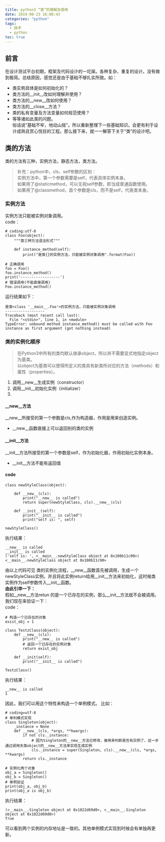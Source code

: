 ```yaml
---
title: python3 “类”的理解及使用
date: 2019-08-23 16:00:43
categories: "python"
tags: 
  - 技术
  - python
toc: true
---
```


## 前言
在设计测试平台初期，框架及代码设计的一坨屎。各种复杂、重复的设计。没有做到极简。总结原因，感觉还是由于基础不够扎实所致。如：
- 类实例具体是如何初始化的？
- 类方法的__init__改如何理解并使用？
- 类方法的__new__改如何使用？
- 类方法的__close__方法？
- 类的私有变量及方法变量如何规范使用？
- 等等诸如此类的问题。  
俗话说“基础不牢，地动山摇”。所以重新整理下一些基础知识。会更有利于设计成熟且赏心悦目的工程。那么接下来，就一一解答下关于“类”的设计吧。

## 类的方法
类的方法有三种，实例方法，静态方法，类方法。
> 补充：python中，cls、self参数的区别：  
实例方法中，第一个参数需要是self，代表具体实例本身。  
如果用了@staticmethod，可以无视self参数，即当成普通函数使用。  
如果用了@classmethod，首个参数是cls，而不是self，代表类本身。

### 实例方法
实例方法只能被实例对象调用。  
code：  
```
# coding:utf-8
class Foo(object):
    """类三种方法语法形式"""
 
    def instance_method(self):
        print("是类{}的实例方法，只能被实例对象调用".format(Foo))

# 正确调用
foo = Foo()
foo.instance_method()
print('------------------')
# 错误调用(不能直接调用)
Foo.instance_method()
```
运行结果如下：  
```
是类<class '__main__.Foo'>的实例方法，只能被实例对象调用
------------------
Traceback (most recent call last):
  File "<stdin>", line 1, in <module>
TypeError: unbound method instance_method() must be called with Foo instance as first argument (got nothing instead)
```

### 类的实例化顺序
>  在Python3中所有的类均默认继承object，所以并不需要显式地指定object为基类。  
以object为基类可以使得所定义的类具有新类所对应的方法（methods）和属性（properties）。

1. 调用__new__生成实例（constructor）
2. 调用__init__初始化实例（initializer）
3.

#### __new__方法
__new__所接受的第一个参数是cls,作为构造器，作用是用来创造实例。
- __new__函数直接上可以返回别的类的实例

#### __init__方法
__init__方法所接受的第一个参数是self，作为初始化器，作用初始化实例本身。
- __init__方法不能有返回值

#### code
```
class newStyleClass(object): 

    def __new__(cls):
        print("__new__ is called")
        return super(newStyleClass, cls).__new__(cls)

    def __init__(self):
        print("__init__ is called")
        print("self is: ", self)

newStyleClass()
```
执行结果：
```
__new__ is called
__init__ is called
('self is: ', <__main__.newStyleClass object at 0x100b11c90>)
<__main__.newStyleClass object at 0x100b11c90>
```

由以上代码可见 类的实例化流程，__new__函数首先被调用，生成一个newStyleClass实例。并且将此实例return给用__init__方法来初始化，这时候类实例作为self参数传入__init__函数。  
**由此引申一下：**  
假如__new__方法retun 的是一个已存在的实例，那么__init__方法就不会被调用。我们现在来验证一下：  
code：  
```
# 构造一个已存在的对象
exist_obj = 1 

class TestzClass(object):
    def __new__(cls):
        print("__new__ is called")
        # 返回一个已存在的实例对象
        return exist_obj

    def __init(self):
        print("__init__ is called")

TestzClass()
```
执行结果：
```
__new__ is called
1
```
因此，我们可以用这个特性来构造一个单例模式。
比如：
```
# coding=utf-8
# 单利模式实现
class Singleton(object):
    _instance = None
    def __new__(cls, *args, **kwargs):
        if not cls._instance:
            # 因为Singleton的__new__方法已修改，被用来判断是否有实例了，这一步通过调用夫类object的__new__方法来实现生成实例
    	    cls._instance = super(Singleton, cls).__new__(cls, *args, **kwargs)
        return cls._instance

# 实例化两个对象        
obj_a = Singleton()
obj_b = Singleton()
# 单例验证
print(obj_a, obj_b)
print(obj_a is obj_b)
```
执行结果：
```
(<__main__.Singleton object at 0x1022d69d0>, <__main__.Singleton object at 0x1022d69d0>)
True
```
可以看到两个实例的内存地址是一致的。其他单例模式实现到时候会有单独再更新。